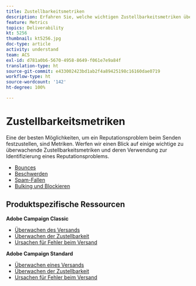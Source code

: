 ```yaml
---
title: Zustellbarkeitsmetriken
description: Erfahren Sie, welche wichtigen Zustellbarkeitsmetriken überwacht werden müssen und wie Sie sie verwenden, um ein Reputationsproblem zu identifizieren.
feature: Metrics
topics: Deliverability
kt: 5256
thumbnail: kt5256.jpg
doc-type: article
activity: understand
team: ACS
exl-id: d781a0b6-5670-4958-8649-f061e7e9a84f
translation-type: ht
source-git-commit: e433002423bd1ab2f4a89425198c16160dae0719
workflow-type: ht
source-wordcount: '142'
ht-degree: 100%

---
```


# Zustellbarkeitsmetriken

Eine der besten Möglichkeiten, um ein Reputationsproblem beim Senden festzustellen, sind Metriken. Werfen wir einen Blick auf einige wichtige zu überwachende Zustellbarkeitsmetriken und deren Verwendung zur Identifizierung eines Reputationsproblems. 

* [Bounces](/help/metrics/bounces.md)
* [Beschwerden](/help/metrics/complaints.md)
* [Spam-Fallen](/help/metrics/spam-traps.md)
* [Bulking und Blockieren](/help/metrics/bulking-and-blocking.md)

## Produktspezifische Ressourcen

**Adobe Campaign Classic**

* [Überwachen des Versands](https://experienceleague.adobe.com/docs/campaign-classic/using/sending-messages/monitoring-deliveries/about-delivery-monitoring.html?lang=de)
* [Überwachen der Zustellbarkeit](https://experienceleague.adobe.com/docs/campaign-classic/using/sending-messages/deliverability-management/monitoring-deliverability.html?lang=de)
* [Ursachen für Fehler beim Versand](https://experienceleague.adobe.com/docs/campaign-classic/using/sending-messages/monitoring-deliveries/understanding-delivery-failures.html?lang=de)

**Adobe Campaign Standard**

* [Überwachen eines Versands](https://experienceleague.adobe.com/docs/campaign-standard/using/testing-and-sending/monitoring-messages/monitoring-a-delivery.html?lang=de)
* [Überwachen der Zustellbarkeit](https://experienceleague.adobe.com/docs/campaign-standard/using/testing-and-sending/managing-deliverability/monitor-deliverability.html?lang=de#testing-and-sending)
* [Ursachen für Fehler beim Versand](https://experienceleague.adobe.com/docs/campaign-standard/using/testing-and-sending/monitoring-messages/understanding-delivery-failures.html?lang=de)
